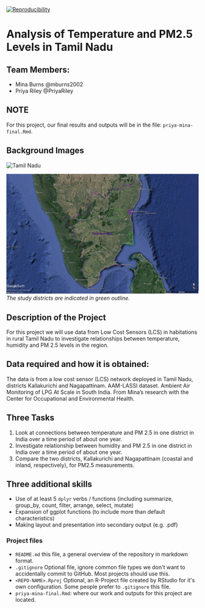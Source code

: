 
[![Reproducibility](https://github.com/espm-157/final-group-mina_priya-final/actions/workflows/main.yml/badge.svg)](https://github.com/espm-157/final-group-mina_priya-final/actions/workflows/main.yml)
# Analysis of Temperature and PM2.5 Levels in Tamil Nadu 

## Team Members:

- Mina Burns @mburns2002
- Priya Riley @PriyaRiley

## NOTE
For this project, our final results and outputs will be in the file: `priya-mina-final.Rmd`. 

## Background Images 
![Tamil
Nadu](https://www.circleofblue.org/wp-content/uploads/2017/04/Tamil-Nadu-Map-all-stories.png)

![district map](district_map.jpg)
*The study districts are indicated in green outline.* 

## Description of the Project 
For this project we will use data from Low Cost Sensors (LCS) in habitations in rural Tamil Nadu to investigate relationships between temperature, humidity and PM 2.5 levels in the region. 

## Data required and how it is obtained:
The data is from a low cost sensor (LCS) network deployed in Tamil Nadu, districts Kallakurichi and Nagapattinam.
AAM-LASSI dataset. Ambient Air Monitoring of LPG At Scale in South India. 
From Mina’s research with the Center for Occupational and Environmental Health. 

## Three Tasks 
1. Look at connections between temperature and PM 2.5 in one district in India over a time period of about one year. 
2. Investigate relationship between humidity and PM 2.5 in one district in India over a time period of about one year. 
3. Compare the two districts, Kallakurichi and Nagapattinam (coastal and inland, respectively), for PM2.5 measurements. 

## Three additional skills
- Use of at least 5 `dplyr` verbs / functions (including summarize, group_by, count, filter, arrange, select, mutate) 
- Expansion of ggplot functions (to include more than default characteristics)
- Making layout and presentation into secondary output (e.g. .pdf) 

### Project files 

- `README.md` this file, a general overview of the repository in markdown format.  
- `.gitignore` Optional file, ignore common file types we don't want to accidentally commit to GitHub. Most projects should use this. 
- `<REPO-NAME>.Rproj` Optional, an R-Project file created by RStudio for it's own configuration.  Some people prefer to `.gitignore` this file.
- `priya-mina-final.Rmd`: where our work and outputs for this project are located. 




